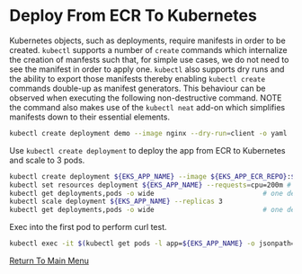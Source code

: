 # Deploy From ECR To Kubernetes

Kubernetes objects, such as deployments, require manifests in order to be created. `kubectl` supports a number of `create` commands which internalize the creation of manfests such that, for simple use cases, we do not need to see the manifest in order to apply one. `kubectl` also supports dry runs and the ability to export those manifests thereby enabling `kubectl create` commands double-up as manifest generators. This behaviour can be observed when executing the following non-destructive command. NOTE the command also makes use of the `kubectl neat` add-on which simplifies manifests down to their essential elements.
```bash
kubectl create deployment demo --image nginx --dry-run=client -o yaml | kubectl neat
```

Use `kubectl create deployment` to deploy the app from ECR to Kubernetes and scale to 3 pods.
```bash
kubectl create deployment ${EKS_APP_NAME} --image ${EKS_APP_ECR_REPO}:${EKS_APP_VERSION}
kubectl set resources deployment ${EKS_APP_NAME} --requests=cpu=200m # set a reasonable resource allocation (for scaling)
kubectl get deployments,pods -o wide                           # one deployment, one pod
kubectl scale deployment ${EKS_APP_NAME} --replicas 3
kubectl get deployments,pods -o wide                           # one deployment, three pods
```

Exec into the first pod to perform curl test.
```bash
kubectl exec -it $(kubectl get pods -l app=${EKS_APP_NAME} -o jsonpath='{.items[0].metadata.name}') -- curl localhost:80
```

[Return To Main Menu](/README.md)
